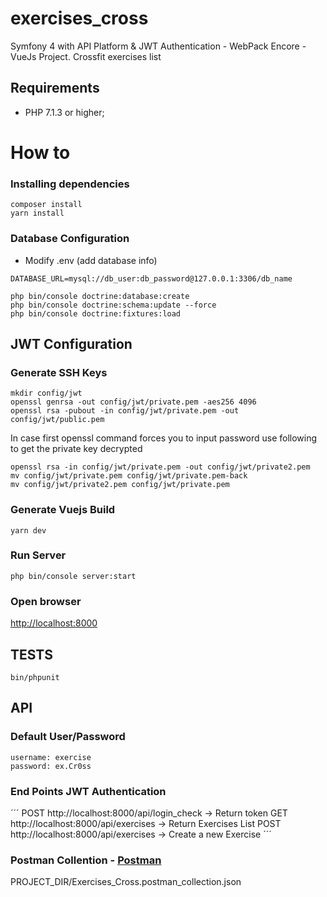 # exercises_cross
Symfony 4 with API Platform & JWT Authentication - WebPack Encore - VueJs Project. Crossfit exercises list

## Requirements

* PHP 7.1.3 or higher;

# How to

### Installing dependencies
```
composer install
yarn install
```

### Database Configuration

* Modify .env (add database info)
```
DATABASE_URL=mysql://db_user:db_password@127.0.0.1:3306/db_name
```

```
php bin/console doctrine:database:create
php bin/console doctrine:schema:update --force
php bin/console doctrine:fixtures:load
```

## JWT Configuration
### Generate SSH Keys

```
mkdir config/jwt
openssl genrsa -out config/jwt/private.pem -aes256 4096
openssl rsa -pubout -in config/jwt/private.pem -out config/jwt/public.pem
```
In case first openssl command forces you to input password use following to get the private key decrypted
```
openssl rsa -in config/jwt/private.pem -out config/jwt/private2.pem
mv config/jwt/private.pem config/jwt/private.pem-back
mv config/jwt/private2.pem config/jwt/private.pem
```

### Generate Vuejs Build
```
yarn dev
```

### Run Server
```
php bin/console server:start
```

### Open browser

[http://localhost:8000](http://localhost:8000)

## TESTS
```
bin/phpunit
```

## API

### Default User/Password
```
username: exercise
password: ex.Cr0ss
```

### End Points JWT Authentication
´´´
POST http://localhost:8000/api/login_check  -> Return token
GET http://localhost:8000/api/exercises  -> Return Exercises List
POST http://localhost:8000/api/exercises -> Create a new Exercise
´´´

### Postman Collention - [Postman](https://www.getpostman.com/)
PROJECT_DIR/Exercises_Cross.postman_collection.json
